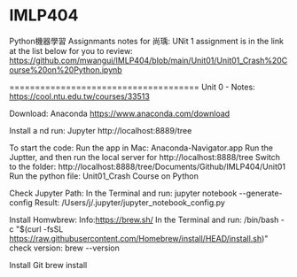 # IMLP404

Python機器學習 Assignmants notes for 尚瑀:
UNit 1 assignment is in the link at the list below for you to review:
https://github.com/mwangui/IMLP404/blob/main/Unit01/Unit01_Crash%20Course%20on%20Python.ipynb






=====================================
Unit 0 - Notes:
https://cool.ntu.edu.tw/courses/33513

Download: Anaconda
https://www.anaconda.com/download


Install a nd run: Jupyter
http://localhost:8889/tree

To start the code: 
Run the app in Mac: Anaconda-Navigator.app
Run the Juptter, and then run the local server for http://localhost:8888/tree
Switch to the folder: http://localhost:8888/tree/Documents/Github/IMLP404/Unit01
Run the python file: Unit01_Crash Course on Python


Check Jupyter Path:
In the Terminal and run: jupyter notebook --generate-config
Result: /Users/j/.jupyter/jupyter_notebook_config.py

Install Homwbrew:
Info:https://brew.sh/
In the Terminal and run: /bin/bash -c "$(curl -fsSL https://raw.githubusercontent.com/Homebrew/install/HEAD/install.sh)"
check version: brew --version

Install Git brew install 

